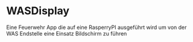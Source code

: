 # WASDisplay
Eine Feuerwehr App die auf eine RasperryPI ausgeführt wird um von der WAS Endstelle eine Einsatz Bildschirm zu führen
